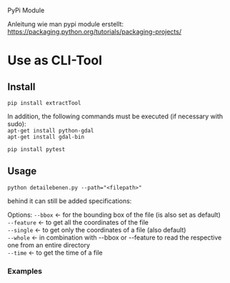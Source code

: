 PyPi Module

Anleitung wie man pypi module erstellt:
https://packaging.python.org/tutorials/packaging-projects/

# Use as CLI-Tool
   
## Install
   
`pip install extractTool`

In addition, the following commands must be executed (if necessary with sudo):   
`apt-get install python-gdal`     
`apt-get install gdal-bin`   

`pip install pytest`

## Usage

`python detailebenen.py --path="<filepath>"`

behind it can still be added specifications:

Options:
`--bbox` &larr; for the bounding box of the file (is also set as default)      
`--feature` &larr; to get all the coordinates of the file      
`--single` &larr; to get only the coordinates of a file (also default)      
`--whole` &larr; in combination with --bbox or --feature to read the respective one from an entire directory   
`--time` &larr; to get the time of a file      

### Examples
